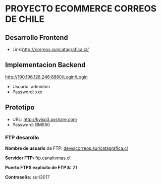 # PROYECTO ECOMMERCE CORREOS DE CHILE #

## Desarrollo Frontend ##
* Link:http://correos.suricatagrafica.cl/

## Implementacion Backend ##
http://190.196.128.246:8880/Login/Login
* Usuario: adminbm
* Password: xxx

## Prototipo ##
* URL: http://kyjsp3.axshare.com
* Password: BM550

### FTP desarollo ###

**Nombre de usuario** de FTP: dev@correos.suricatagrafica.cl

**Servidor FTP:** ftp.canaltvmas.cl

**Puerto FTPS explícito de FTP &:**  21

**Contraseña:** suri2017
